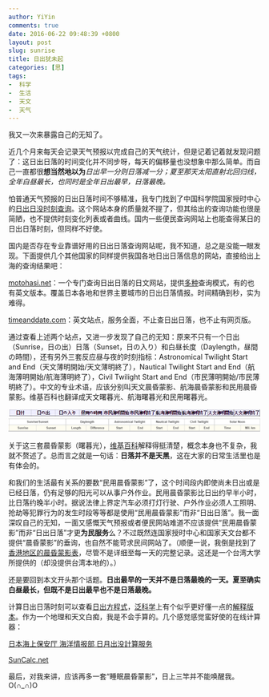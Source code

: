 ```yaml
---
author: YiYin
comments: true
date: 2016-06-22 09:48:39 +0800
layout: post
slug: sunrise
title: 日出犹未起
categories: [思]
tags:
-  科学
-  生活
-  天文
-  天气
---
```


我又一次来暴露自己的无知了。

近几个月来每天会记录天气预报以完成自己的天气统计，但是记着记着就发现问题了：这日出日落的时间变化并不同步呀，每天的偏移量也没想象中那么简单。而自己一直都很**想当然地以为***日出早一分则日落减一分；夏至那天太阳直射北回归线，全年白昼最长，也同时是全年日出最早，日落最晚。*

怕普通天气预报的日出日落时间不够精准，我专门找到了中国科学院国家授时中心的<a href="http://www.time.ac.cn/serve/sunriseset/" target="_blank">日出日没时刻查询</a>。这个网站本身的质量就不提了，但其给出的查询功能也很是简陋，也不提供时刻变化列表或者曲线。国内一些便民查询网站上也能查得某日的日出日落时刻，但同样不好使。

国内是否存在专业靠谱好用的日出日落查询网站呢，我不知道，总之是没能一眼发现。下面提供几个其他国家的同样提供我国各地日出日落信息的网站，直接给出上海的查询结果吧：

<a href="http://www.motohasi.net/SunriseSunset/WorldSun2.php?Date=2016-06-21&Lat=31.217499&Lng=121.475830&TimeZone=Asia/Shanghai&CityName=上海" target="_blank">motohasi.net</a>：一个专门查询日出日落的日文网站，提供<a href="http://www.motohasi.net/SunriseSunset/" target="_blank">多种</a>查询模式，有的也有英文版本。覆盖日本各地和世界主要城市的日出日落情报。时间精确到秒，实为难得。

<a href="http://www.timeanddate.com/sun/china/shanghai" target="_blank">timeanddate.com</a>：英文站点，服务全面，不止查日出日落，也不止有网页版。

通过查看上述两个站点，又进一步发现了自己的无知：原来不只有一个日出（Sunrise，日の出）日落（Sunset，日の入り）和白昼长度（Daylength，昼間の時間），还有另外三套反应昼与夜的时刻指标：Astronomical Twilight Start and End（天文薄明開始/天文薄明終了），Nautical Twilight Start and End（航海薄明開始/航海薄明終了），Civil Twilight Start and End（市民薄明開始/市民薄明終了）。中文的专业术语，应该分别叫天文晨昏蒙影、航海晨昏蒙影和民用晨昏蒙影。维基百科也翻译成天文曙暮光、航海曙暮光和民用曙暮光。

<img src="/public/images/motohasi.jpg" alt="">
<img src="/public/images/timeanddate.jpg" alt="">

关于这三套晨昏蒙影（曙暮光），<a href="https://zh.wikipedia.org/zh-hant/曙暮光" target="_blank">维基百科</a>解释得挺清楚，概念本身也不复杂，我就不赘述了。总而言之就是一句话：**日落并不是天黑**，这在大家的日常生活里也是有体会的。

和我们的生活最有关系的要数“民用晨昏蒙影”了，这个时间段内即使尚未日出或是已经日落，仍有足够的阳光可以从事户外作业。民用晨昏蒙影比日出约早半小时，比日落约晚半小时。据说法律上界定汽车必须打灯行驶、户外作业必须人工照明、抢劫等犯罪行为的发生时段等等都是使用“民用晨昏蒙影”而非“日出日落”。我一面深叹自己的无知，一面又感慨天气预报或者便民网站难道不应该提供“民用晨昏蒙影”而非“日出日落”才更**为民服务**么？不过既然连国家授时中心和国家天文台都不提供“晨昏蒙影”的垂询，也自然不能苛求民间网站了。（顺便一说，我倒是找到了<a href="http://people.chu.edu.tw/~t09403006/information(3).htm" target="_blank">香港地区的晨昏蒙影表</a>，尽管不是详细至每一天的完整记录。这还是一个台湾大学所提供的（却没提供台湾本地的）。）

还是要回到本文开头那个话题。**日出最早的一天并不是日落最晚的一天。夏至确实白昼最长，但既不是日出最早也不是日落最晚。**

计算日出日落时刻可以查看<a href="https://en.wikipedia.org/wiki/Sunrise_equation" target="_blank">日出方程式</a>，<a href="http://pansci.asia" target="_blank">泛科学</a>上有个似乎更好懂一点的<a href="http://pansci.asia/archives/10940" target="_blank">解释版本</a>。作为一个地理和天文白痴，我是不会手算的。几个感觉感觉蛮好使的在线计算器：

<a href="http://www1.kaiho.mlit.go.jp/KOHO/automail/sun_form3.html" target="_blank">日本海上保安厅 海洋情报部 日月出没計算服务</a>

<a href="http://suncalc.net" target="_blank">SunCalc.net</a>

最后，对我来讲，应该再多一套“睡眠晨昏蒙影”，日上三竿并不能唤醒我。O(∩_∩)O


